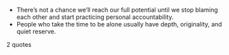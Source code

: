  - There’s not a chance we’ll reach our full potential until we stop blaming each other and start practicing personal accountability.
 - People who take the time to be alone usually have depth, originality, and quiet reserve.

2 quotes